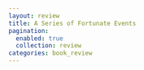 ```yaml
---
layout: review
title: A Series of Fortunate Events
pagination:
  enabled: true
  collection: review
categories: book_review
---
```

    
